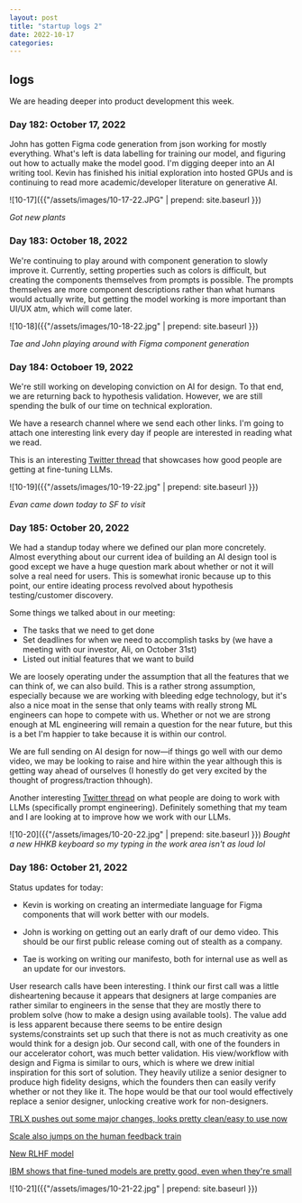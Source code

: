 ```yaml
---
layout: post
title: "startup logs 2"
date: 2022-10-17
categories:
---
```

## logs
We are heading deeper into product development this week.

### Day 182: October 17, 2022
John has gotten Figma code generation from json working for mostly everything. What's left is data labelling for training our model, and figuring out how to actually make the model good. I'm digging deeper into an AI writing tool. Kevin has finished his initial exploration into hosted GPUs and is continuing to read more academic/developer literature on generative AI.

![10-17]({{"/assets/images/10-17-22.JPG" | prepend: site.baseurl }})

*Got new plants*

### Day 183: October 18, 2022
We're continuing to play around with component generation to slowly improve it. Currently, setting properties such as colors is difficult, but creating the components themselves from prompts is possible. The prompts themselves are more component descriptions rather than what humans would actually write, but getting the model working is more important than UI/UX atm, which will come later.

![10-18]({{"/assets/images/10-18-22.jpg" | prepend: site.baseurl }})

*Tae and John playing around with Figma component generation*

### Day 184: Octoboer 19, 2022
We're still working on developing conviction on AI for design. To that end, we are returning back to hypothesis validation. However, we are still spending the bulk of our time on technical exploration.

We have a research channel where we send each other links. I'm going to attach one interesting link every day if people are interested in reading what we read.

This is an interesting [Twitter thread](https://twitter.com/Buntworthy/status/1582307817884889088?s=20&t=-l9Lkw3PQtO73tw2oZ9k2g) that showcases how good people are getting at fine-tuning LLMs.

![10-19]({{"/assets/images/10-19-22.jpg" | prepend: site.baseurl }})

*Evan came down today to SF to visit*

### Day 185: October 20, 2022
We had a standup today where we defined our plan more concretely. Almost everything about our current idea of building an AI design tool is good except we have a huge question mark about whether or not it will solve a real need for users. This is somewhat ironic because up to this point, our entire ideating process revolved about hypothesis testing/customer discovery. 

Some things we talked about in our meeting:
- The tasks that we need to get done
- Set deadlines for when we need to accomplish tasks by (we have a meeting with our investor, Ali, on October 31st)
- Listed out initial features that we want to build

We are loosely operating under the assumption that all the features that we can think of, we can also build. This is a rather strong assumption, especially because we are working with bleeding edge technology, but it's also a nice moat in the sense that only teams with really strong ML engineers can hope to compete with us. Whether or not we are strong enough at ML engineering will remain a question for the near future, but this is a bet I'm happier to take because it is within our control.

We are full sending on AI design for now—if things go well with our demo video, we may be looking to raise and hire within the year although this is getting way ahead of ourselves (I honestly do get very excited by the thought of progress/traction thhough).

Another interesting [Twitter thread](https://twitter.com/mihail_eric/status/1582768388060741634?s=20&t=NVvzDmLYIQokmtL7KVNF1w) on what people are doing to work with LLMs (specifically prompt engineering). Definitely something that my team and I are looking at to improve how we work with our LLMs. 

![10-20]({{"/assets/images/10-20-22.jpg" | prepend: site.baseurl }})
*Bought a new HHKB keyboard so my typing in the work area isn't as loud lol*

### Day 186: October 21, 2022
Status updates for today:

- Kevin is working on creating an intermediate language for Figma components that will work better with our models.

- John is working on getting out an early draft of our demo video. This should be our first public release coming out of stealth as a company.

- Tae is working on writing our manifesto, both for internal use as well as an update for our investors.

User research calls have been interesting. I think our first call was a little disheartening because it appears that designers at large companies are rather similar to engineers in the sense that they are mostly there to problem solve (how to make a design using available tools). The value add is less apparent because there seems to be entire design systems/constraints set up such that there is not as much creativity as one would think for a design job. Our second call, with one of the founders in our accelerator cohort, was much better validation. His view/workflow with design and Figma is similar to ours, which is where we drew initial inspiration for this sort of solution. They heavily utilize a senior designer to produce high fidelity designs, which the founders then can easily verify whether or not they like it. The hope would be that our tool would effectively replace a senior designer, unlocking creative work for non-designers.

[TRLX pushes out some major changes, looks pretty clean/easy to use now](https://twitter.com/carperai/status/1583585613416390657?s=20&t=ik6mXSIjqH-AsIfST3CUng)

[Scale also jumps on the human feedback train](https://twitter.com/scale_AI/status/1582890586834489344?s=20&t=V4sAHr1MWCX2grjgimqpGA)

[New RLHF model](https://arxiv.org/abs/2210.11416)

[IBM shows that fine-tuned models are pretty good, even when they're small](https://research.ibm.com/blog/ai-for-code-project-wisdom-red-hat)

![10-21]({{"/assets/images/10-21-22.jpg" | prepend: site.baseurl }})